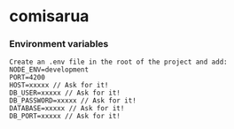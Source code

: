 # comisarua

### Environment variables
```
Create an .env file in the root of the project and add:
NODE_ENV=development
PORT=4200
HOST=xxxxx // Ask for it!
DB_USER=xxxxx // Ask for it!
DB_PASSWORD=xxxxx // Ask for it!
DATABASE=xxxxx // Ask for it!
DB_PORT=xxxxx // Ask for it!
```
